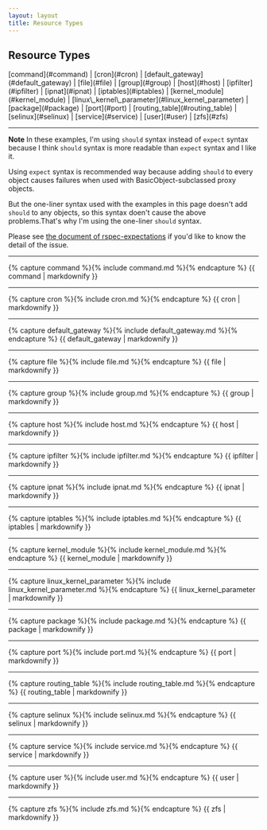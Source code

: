 ```yaml
---
layout: layout
title: Resource Types
---
```


## Resource Types

<nav>
  [command](#command)
| [cron](#cron)
| [default_gateway](#default_gateway)
| [file](#file)
| [group](#group)
| [host](#host)
| [ipfilter](#ipfilter)
| [ipnat](#ipnat)
| [iptables](#iptables)
| [kernel_module](#kernel_module)
| [linux\_kernel\_parameter](#linux_kernel_parameter)
| [package](#package)
| [port](#port)
| [routing_table](#routing_table)
| [selinux](#selinux)
| [service](#service)
| [user](#user)
| [zfs](#zfs)
</nav>

----

**Note** In these examples, I'm using ``should`` syntax instead of ``expect`` syntax because I think ``should`` syntax is more readable than ``expect`` syntax and I like it.

Using ``expect`` syntax is recommended way because adding ``should`` to every object causes failures when used with BasicObject-subclassed proxy objects.

But the one-liner syntax used with the examples in this page doesn't add ``should`` to any objects, so this syntax doen't cause the above problems.That's why I'm using the one-liner ``should`` syntax.

Please see [the document of rspec-expectations](https://github.com/rspec/rspec-expectations/blob/master/Should.md) if you'd like to know the detail of the issue.

----

{% capture command %}{% include command.md %}{% endcapture %}
{{ command | markdownify }}

----

{% capture cron %}{% include cron.md %}{% endcapture %}
{{ cron | markdownify }}

----

{% capture default_gateway %}{% include default_gateway.md %}{% endcapture %}
{{ default_gateway | markdownify }}

----

{% capture file %}{% include file.md %}{% endcapture %}
{{ file | markdownify }}

----

{% capture group %}{% include group.md %}{% endcapture %}
{{ group | markdownify }}

----

{% capture host %}{% include host.md %}{% endcapture %}
{{ host | markdownify }}

----

{% capture ipfilter %}{% include ipfilter.md %}{% endcapture %}
{{ ipfilter | markdownify }}

----

{% capture ipnat %}{% include ipnat.md %}{% endcapture %}
{{ ipnat | markdownify }}

----

{% capture iptables %}{% include iptables.md %}{% endcapture %}
{{ iptables | markdownify }}

----

{% capture kernel_module %}{% include kernel_module.md %}{% endcapture %}
{{ kernel_module | markdownify }}

----

{% capture linux_kernel_parameter %}{% include linux_kernel_parameter.md %}{% endcapture %}
{{ linux_kernel_parameter | markdownify }}

----

{% capture package %}{% include package.md %}{% endcapture %}
{{ package | markdownify }}

----

{% capture port %}{% include port.md %}{% endcapture %}
{{ port | markdownify }}

----

{% capture routing_table %}{% include routing_table.md %}{% endcapture %}
{{ routing_table | markdownify }}

----

{% capture selinux %}{% include selinux.md %}{% endcapture %}
{{ selinux | markdownify }}

----

{% capture service %}{% include service.md %}{% endcapture %}
{{ service | markdownify }}

----

{% capture user %}{% include user.md %}{% endcapture %}
{{ user | markdownify }}

----

{% capture zfs %}{% include zfs.md %}{% endcapture %}
{{ zfs | markdownify }}







